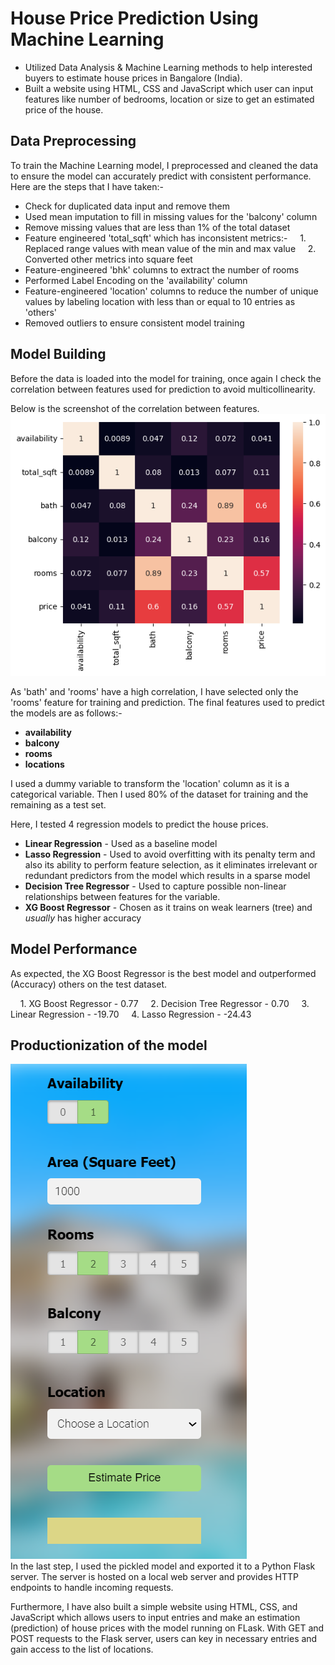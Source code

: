 # House Price Prediction Using Machine Learning
- Utilized Data Analysis & Machine Learning methods to help interested buyers to estimate house prices in Bangalore (India).
- Built a website using HTML, CSS and JavaScript which user can input features like number of bedrooms, location or size to get an estimated price of the house.

## Data Preprocessing
To train the Machine Learning model, I preprocessed and cleaned the data to ensure the model can accurately predict with consistent performance. Here are the steps that I have taken:-

- Check for duplicated data input and remove them
- Used mean imputation to fill in missing values for the 'balcony' column
- Remove missing values that are less than 1% of the total dataset
- Feature engineered 'total_sqft' which has inconsistent metrics:-
    1. Replaced range values with mean value of the min and max value
    2. Converted other metrics into square feet 
- Feature-engineered 'bhk' columns to extract the number of rooms
- Performed Label Encoding on the 'availability' column
- Feature-engineered 'location' columns to reduce the number of unique values by labeling location with less than or equal to 10 entries as 'others'
- Removed outliers to ensure consistent model training

## Model Building
Before the data is loaded into the model for training, once again I check the correlation between features used for prediction to avoid multicollinearity.

Below is the screenshot of the correlation between features.\
![Correlation between features](https://github.com/BryanNGYH/House-Price-Prediction-Project/blob/master/image/correlation_of_features.png?raw=true)

As 'bath' and 'rooms' have a high correlation, I have selected only the 'rooms' feature for training and prediction. The final features used to predict the models are as follows:-
- **availability**
- **balcony**
- **rooms**
- **locations**

I used a dummy variable to transform the 'location' column as it is a categorical variable. Then I used 80% of the dataset for training and the remaining as a test set.

Here, I tested 4 regression models to predict the house prices. 

- **Linear Regression** - Used as a baseline model
- **Lasso Regression** - Used to avoid overfitting with its penalty term and also its ability to perform feature selection, as it eliminates irrelevant or redundant predictors from the model which results in a sparse model
- **Decision Tree Regressor** - Used to capture possible non-linear relationships between features for the variable.
- **XG Boost Regressor** - Chosen as it trains on weak learners (tree) and *usually* has higher accuracy


## Model Performance
As expected, the XG Boost Regressor is the best model and outperformed (Accuracy) others on the test dataset.

    1. XG Boost Regressor - 0.77
    2. Decision Tree Regressor - 0.70
    3. Linear Regression - -19.70
    4. Lasso Regression - -24.43

## Productionization of the model
![UI](https://github.com/BryanNGYH/House-Price-Prediction-Project/blob/master/image/UI%20picture.png?raw=true)\
In the last step, I used the pickled model and exported it to a Python Flask server. The server is hosted on a local web server and provides HTTP endpoints to handle incoming requests.

Furthermore, I have also built a simple website using HTML, CSS, and JavaScript which allows users to input entries and make an estimation (prediction) of house prices with the model running on FLask. With GET and POST requests to the Flask server, users can key in necessary entries and gain access to the list of locations.
